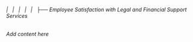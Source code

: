###### |   |   |   |   |   ├── Employee Satisfaction with Legal and Financial Support Services

*Add content here*